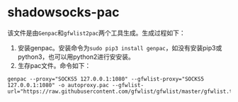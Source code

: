 # shadowsocks-pac
该文件是由`Genpac`和`gfwlist2pac`两个工具生成。生成过程如下：
  1. 安装genpac。安装命令为`sudo pip3 install genpac`，如没有安装pip3或python3，也可以用python2进行安安装。
  2. 生存pac文件。命令如下：  
  ```
  genpac --proxy="SOCKS5 127.0.0.1:1080" --gfwlist-proxy="SOCKS5 127.0.0.1:1080" -o autoproxy.pac --gfwlist-url="https://raw.githubusercontent.com/gfwlist/gfwlist/master/gfwlist.txt"
  ```
